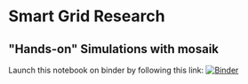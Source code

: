 # Smart Grid Research 
## "Hands-on" Simulations with mosaik

Launch this notebook on binder by following this link:
[![Binder](https://mybinder.org/badge_logo.svg)](https://mybinder.org/v2/gl/malin_radtke%2Fsmart-grid-research/main)
